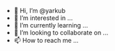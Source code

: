- 👋 Hi, I’m @yarkub
- 👀 I’m interested in ...
- 🌱 I’m currently learning ...
- 💞️ I’m looking to collaborate on ...
- 📫 How to reach me ...

<!---
yarkub/yarkub is a ✨ special ✨ repository because its `README.md` (this file) appears on your GitHub profile.
You can click the Preview link to take a look at your changes.
--->
